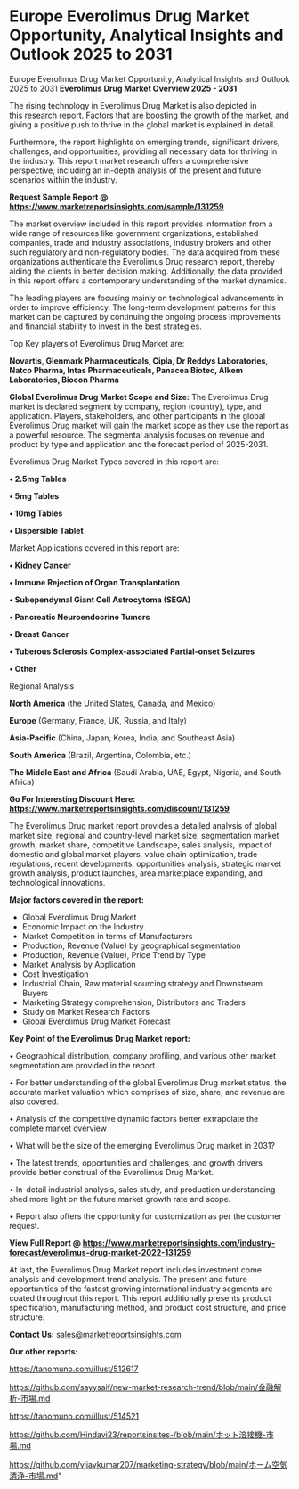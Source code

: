 # Europe Everolimus Drug Market Opportunity, Analytical Insights and Outlook 2025 to 2031
Europe Everolimus Drug Market Opportunity, Analytical Insights and Outlook 2025 to 2031
<Strong> Everolimus Drug Market Overview 2025 - 2031</strong>

The rising technology in Everolimus Drug Market is also depicted in this research report. Factors that are boosting the growth of the market, and giving a positive push to thrive in the global market is explained in detail.

Furthermore, the report highlights on emerging trends, significant drivers, challenges, and opportunities, providing all necessary data for thriving in the industry. This report market research offers a comprehensive perspective, including an in-depth analysis of the present and future scenarios within the industry.

<strong>Request Sample Report @ <a href=https://www.marketreportsinsights.com/sample/131259>https://www.marketreportsinsights.com/sample/131259</a></strong>

The market overview included in this report provides information from a wide range of resources like government organizations, established companies, trade and industry associations, industry brokers and other such regulatory and non-regulatory bodies. The data acquired from these organizations authenticate the Everolimus Drug research report, thereby aiding the clients in better decision making. Additionally, the data provided in this report offers a contemporary understanding of the market dynamics.

The leading players are focusing mainly on technological advancements in order to improve efficiency. The long-term development patterns for this market can be captured by continuing the ongoing process improvements and financial stability to invest in the best strategies.

Top Key players of Everolimus Drug Market are:

<strong>Novartis, Glenmark Pharmaceuticals, Cipla, Dr Reddys Laboratories, Natco Pharma, Intas Pharmaceuticals, Panacea Biotec, Alkem Laboratories, Biocon Pharma</strong>

<strong><b>Global Everolimus Drug Market Scope and Size:</b></strong>
The Everolimus Drug market is declared segment by company, region (country), type, and application. Players, stakeholders, and other participants in the global Everolimus Drug market will gain the market scope as they use the report as a powerful resource. The segmental analysis focuses on revenue and product by type and application and the forecast period of 2025-2031.

Everolimus Drug Market Types covered in this report are:

<strong>• 2.5mg Tables

• 5mg Tables

• 10mg Tables

• Dispersible Tablet</strong>

Market Applications covered in this report are:

<strong>• Kidney Cancer

• Immune Rejection of Organ Transplantation

• Subependymal Giant Cell Astrocytoma (SEGA)

• Pancreatic Neuroendocrine Tumors

• Breast Cancer

• Tuberous Sclerosis Complex-associated Partial-onset Seizures

• Other</strong> 

Regional Analysis

<strong>North America</strong> (the United States, Canada, and Mexico)

<strong>Europe</strong> (Germany, France, UK, Russia, and Italy)

<strong>Asia-Pacific</strong> (China, Japan, Korea, India, and Southeast Asia)

<strong>South America</strong> (Brazil, Argentina, Colombia, etc.)

<strong>The Middle East and Africa</strong> (Saudi Arabia, UAE, Egypt, Nigeria, and South Africa)

<strong>Go For Interesting Discount Here: <a href=https://www.marketreportsinsights.com/discount/131259>https://www.marketreportsinsights.com/discount/131259</a></strong>

The Everolimus Drug market report provides a detailed analysis of global market size, regional and country-level market size, segmentation market growth, market share, competitive Landscape, sales analysis, impact of domestic and global market players, value chain optimization, trade regulations, recent developments, opportunities analysis, strategic market growth analysis, product launches, area marketplace expanding, and technological innovations.

<strong><b>Major factors covered in the report:</b></strong>
<ul>
  <li>Global Everolimus Drug Market </li>
  <li>Economic Impact on the Industry</li>
  <li>Market Competition in terms of Manufacturers</li>
  <li>Production, Revenue (Value) by geographical segmentation</li>
  <li>Production, Revenue (Value), Price Trend by Type</li>
  <li>Market Analysis by Application</li>
  <li>Cost Investigation</li>
  <li>Industrial Chain, Raw material sourcing strategy and Downstream Buyers</li>
  <li>Marketing Strategy comprehension, Distributors and Traders</li>
  <li>Study on Market Research Factors</li>
  <li>Global Everolimus Drug Market Forecast</li>
</ul>

<strong><b>Key Point of the Everolimus Drug Market report:</b></strong>

• Geographical distribution, company profiling, and various other market segmentation are provided in the report.

• For better understanding of the global Everolimus Drug market status, the accurate market valuation which comprises of size, share, and revenue are also covered.

• Analysis of the competitive dynamic factors better extrapolate the complete market overview

• What will be the size of the emerging Everolimus Drug market in 2031?

• The latest trends, opportunities and challenges, and growth drivers provide better construal of the Everolimus Drug Market.

• In-detail industrial analysis, sales study, and production understanding shed more light on the future market growth rate and scope.

• Report also offers the opportunity for customization as per the customer request.

<strong><b>View Full Report @ <a href=https://www.marketreportsinsights.com/industry-forecast/everolimus-drug-market-2022-131259>https://www.marketreportsinsights.com/industry-forecast/everolimus-drug-market-2022-131259</a></b></strong>


At last, the Everolimus Drug Market report includes investment come analysis and development trend analysis. The present and future opportunities of the fastest growing international industry segments are coated throughout this report. This report additionally presents product specification, manufacturing method, and product cost structure, and price structure.

<strong>Contact Us:</strong>
sales@marketreportsinsights.com

<strong>Our other reports:</strong>

<a href=https://tanomuno.com/illust/512617>https://tanomuno.com/illust/512617</a>

<a href=https://github.com/sayysaif/new-market-research-trend/blob/main/金融解析-市場.md>https://github.com/sayysaif/new-market-research-trend/blob/main/金融解析-市場.md</a>

<a href=https://tanomuno.com/illust/514521>https://tanomuno.com/illust/514521</a>

<a href=https://github.com/Hindavi23/reportsinsites-/blob/main/ホット溶接機-市場.md>https://github.com/Hindavi23/reportsinsites-/blob/main/ホット溶接機-市場.md</a>

<a href=https://github.com/vijaykumar207/marketing-strategy/blob/main/ホーム空気清浄-市場.md>https://github.com/vijaykumar207/marketing-strategy/blob/main/ホーム空気清浄-市場.md</a>"
